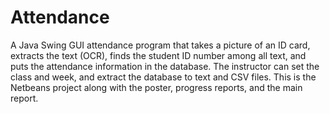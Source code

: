 # Attendance
A Java Swing GUI attendance program that takes a picture of an ID card, extracts the text (OCR), finds the student ID number among all text,  and puts the attendance information in the database. The instructor can set the class and week, and extract the database to text and CSV files. This is the Netbeans project along with the poster, progress reports, and the main report.
